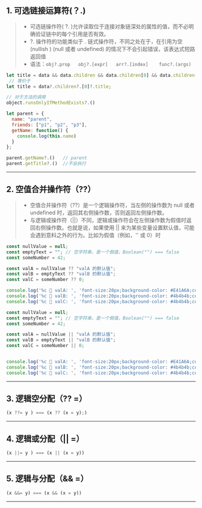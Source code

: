 ## 1. 可选链接运算符(？.)
> * 可选链操作符( ?. )允许读取位于连接对象链深处的属性的值，而不必明确验证链中的每个引用是否有效。
> * ?. 操作符的功能类似于 . 链式操作符，不同之处在于，在引用为空(nullish ) (null 或者 undefined) 的情况下不会引起错误，该表达式短路返回值
> * 语法：`obj?.prop   obj?.[expr]   arr?.[index]    func?.(args)`
```javascript
let title = data && data.children && data.children[0] && data.children[0].title
 // 等价于
let title = data?.children?.[0]?.title;

// 对于方法的调用
object.runsOnlyIfMethodExists?.()

let parent = {
  name: "parent",
  friends: ["p1", "p2", "p3"],
  getName: function() {
    console.log(this.name)
  }
};

parent.getName?.()   // parent
parent.getTitle?.()  //不会执行
```
---
## 2. 空值合并操作符（??）
> * 空值合并操作符（??）是一个逻辑操作符，当左侧的操作数为 null 或者 undefined 时，返回其右侧操作数，否则返回左侧操作数。
> * 与逻辑或操作符（||）不同，逻辑或操作符会在左侧操作数为假值时返回右侧操作数。也就是说，如果使用 || 来为某些变量设置默认值，可能会遇到意料之外的行为。比如为假值（例如，'' 或 0）时
```javascript
const nullValue = null;
const emptyText = ""; // 空字符串，是一个假值，Boolean("") === false
const someNumber = 42;

const valA = nullValue ?? "valA 的默认值";
const valB = emptyText ?? "valB 的默认值";
const valC = someNumber ?? 0;

console.log('%c 🍆 valA: ', 'font-size:20px;background-color: #E41A6A;color:#fff;', valA); // 'valA 的默认值'
console.log('%c 🥝 valB: ', 'font-size:20px;background-color: #4b4b4b;color:#fff;', valB); // ''（空字符串虽然是假值，但不是 null 或者 undefined）
console.log('%c 🥧 valC: ', 'font-size:20px;background-color: #4b4b4b;color:#fff;', valC); // 42
```
```javascript
const nullValue = null;
const emptyText = ""; // 空字符串，是一个假值，Boolean("") === false
const someNumber = 42;

const valA = nullValue || "valA 的默认值";
const valB = emptyText || "valB 的默认值";
const valC = someNumber || 0;


console.log('%c 🍆 valA: ', 'font-size:20px;background-color: #E41A6A;color:#fff;', valA); // 'valA 的默认值'
console.log('%c 🥝 valB: ', 'font-size:20px;background-color: #4b4b4b;color:#fff;', valB); // 'valB 的默认值'
console.log('%c 🥧 valC: ', 'font-size:20px;background-color: #4b4b4b;color:#fff;', valC); // 42
```
---
## 3. 逻辑空分配（?? =）
```javascript
(x ??= y ) === (x ?? (x = y);)
```
---
## 4. 逻辑或分配（|| =）
```javascript
(x ||= y ) === (x || (x = y))
```

---
## 5. 逻辑与分配（&& =）
```javascript
(x &&= y) === (x && (x = y))

```
----